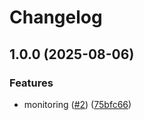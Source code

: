 # Changelog

## 1.0.0 (2025-08-06)


### Features

* monitoring ([#2](https://github.com/angelvargass/monitoring-api/issues/2)) ([75bfc66](https://github.com/angelvargass/monitoring-api/commit/75bfc662a7651d0d170302f90cfb3eb80a0a377c))
